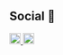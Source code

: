 

<!--
**babashunya/babashunya** is a ✨ _special_ ✨ repository because its `README.md` (this file) appears on your GitHub profile.

Here are some ideas to get you started:

- 🔭 I’m currently working on ...
- 🌱 I’m currently learning ...
- 👯 I’m looking to collaborate on ...
- 🤔 I’m looking for help with ...
- 💬 Ask me about ...
- 📫 How to reach me: ...
- 😄 Pronouns: ...
- ⚡ Fun fact: ...

   <img height="20" src="https://img.shields.io/badge/-TypeScript-3178C6?lstyle=flat&labelColor=3178C6&logo=TypeScript&logoColor=white" />
   <img height="20" src="https://img.shields.io/badge/-PHP-777BB4?lstyle=flat&labelColor=777BB4&logo=PHP&logoColor=white" />
  <img height="20" src="https://img.shields.io/badge/-Go-00ADD8?lstyle=flat&labelColor=00ADD8&logo=Go&logoColor=white" />   
  <img height="20" src="https://img.shields.io/badge/-React-61DAFB?lstyle=flat&labelColor=61DAFB&logo=React&logoColor=white" />
  <img height="20" src="https://img.shields.io/badge/-WordPress-21759B?lstyle=flat&labelColor=21759B&logo=WordPress&logoColor=white" />

c.f. https://qiita.com/s-yoshiki/items/436bbe1f7160b610b05c
-->

## Social :link:

<p align="left">
   <a href="https://github.com/babashunya">
    <img height="20" src="https://img.shields.io/badge/-GitHub-000?style=flat&logo=Github&logoColor=white" />
  </a>
  <!--
  <a href="https://twitter.com/shunbaba0130">
    <img height="20" src="https://img.shields.io/badge/-Twitter-1DA1F2.svg?lstyle=flat&labelColor=1DA1F2&logo=twitter&logoColor=white" />
  </a>
  -->
  <a href="https://qiita.com/shunbaba">
    <img height="20" src="https://img.shields.io/badge/-Qiita-55C500.svg?lstyle=flat&labelColor=55C500&logo=qiita&logoColor=white" />
  </a>
</p>


<!--


## Skill Set :muscle:

These are some of the major technologies that I use or have worked on in the past.

**Programming Languages**

<p align="left">
  <img height="20" src="https://img.shields.io/badge/-Ruby-CC342D?lstyle=flat&labelColor=CC342D&logo=ruby&logoColor=white" />
  <img height="20" src="https://img.shields.io/badge/-JavaScript-F7DF1E?lstyle=flat&labelColor=F7DF1E&logo=JavaScript&logoColor=white" />
  <img height="20" src="https://img.shields.io/badge/-TypeScript-3178C6?lstyle=flat&labelColor=3178C6&logo=TypeScript&logoColor=white" />
  <img height="20" src="https://img.shields.io/badge/-C-A8B9CC?lstyle=flat&labelColor=A8B9CC&logo=c&logoColor=white" />
  <img height="20" src="https://img.shields.io/badge/-C++-00599C?lstyle=flat&labelColor=00599C&logo=c%2B%2B&logoColor=white" />
</p>

**Libraries and Frameworks**

<p align="left">
  <img height="20" src="https://img.shields.io/badge/-Ruby on Rails-CC0000?lstyle=flat&labelColor=CC0000&logo=Ruby+on+Rails&logoColor=white" />
  <img height="20" src="https://img.shields.io/badge/-Node.js-339933?lstyle=flat&labelColor=339933&logo=Node.js&logoColor=white" />
  <img height="20" src="https://img.shields.io/badge/-Vue.js-4FC08D?lstyle=flat&labelColor=4FC08D&logo=Vue.js&logoColor=white" />   
  <img height="20" src="https://img.shields.io/badge/-Docker-2496ED?lstyle=flat&labelColor=2496ED&logo=Docker&logoColor=white" />
</p>

**Cloud**
<p align="left">
  <img height="20" src="https://img.shields.io/badge/-AWS-232F3E?lstyle=flat&labelColor=232F3E&logo=Amazon+aws&logoColor=white" />
  <img height="20" src="https://img.shields.io/badge/-Google Cloud-4285F4?lstyle=flat&labelColor=4285F4&logo=Google+Cloud&logoColor=white" />
</p>

**Databases**
<p align="left">
  <img height="20" src="https://img.shields.io/badge/-MySQL-4479A1?lstyle=flat&labelColor=4479A1&logo=MySQL&logoColor=white" />
  <img height="20" src="https://img.shields.io/badge/-Redis-DC382D?lstyle=flat&labelColor=DC382D&logo=Redis&logoColor=white" />
  <img height="20" src="https://img.shields.io/badge/-Elasticsearch-005571?lstyle=flat&labelColor=005571&logo=Elasticsearch&logoColor=white" />
</p>

**Tools**
<p align="left">
  <img height="20" src="https://img.shields.io/badge/-Visual Studio Code-007ACC?lstyle=flat&labelColor=007ACC&logo=Visual+Studio+Code&logoColor=white" />
  <img height="20" src="https://img.shields.io/badge/-Notion-000000?lstyle=flat&labelColor=000000&logo=Notion&logoColor=white" />
  <img height="20" src="https://img.shields.io/badge/-ClickUp-7B68EE?lstyle=flat&labelColor=7B68EE&logo=ClickUp&logoColor=white" />
  <img height="20" src="https://img.shields.io/badge/-Whimsical-8a2be2?lstyle=flat&labelColor=8a2be2&logo=whimsical&logoColor=white" />
  <img height="20" src="https://img.shields.io/badge/-New Relic-008C99?lstyle=flat&labelColor=008C99&logo=New+Relic&logoColor=white" />
  <img height="20" src="https://img.shields.io/badge/-Datadog-632CA6?lstyle=flat&labelColor=632CA6&logo=Datadog&logoColor=white" />
</p>

-->
